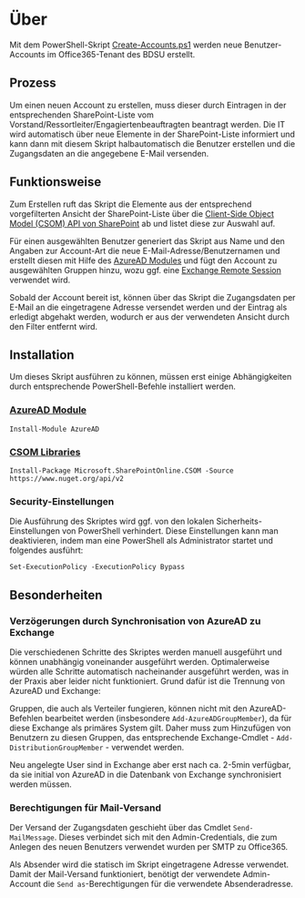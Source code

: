 # Über
Mit dem PowerShell-Skript [Create-Accounts.ps1](Create-Accounts.ps1) werden neue
Benutzer-Accounts im Office365-Tenant des BDSU erstellt.

## Prozess
Um einen neuen Account zu erstellen, muss dieser durch Eintragen in der
entsprechenden SharePoint-Liste vom
Vorstand/Ressortleiter/Engagiertenbeauftragten beantragt werden. Die IT wird
automatisch über neue Elemente in der SharePoint-Liste informiert und kann dann
mit diesem Skript halbautomatisch die Benutzer erstellen und die Zugangsdaten an
die angegebene E-Mail versenden.

## Funktionsweise
Zum Erstellen ruft das Skript die Elemente aus der entsprechend vorgefilterten
Ansicht der SharePoint-Liste über die
[Client-Side Object Model (CSOM) API von SharePoint](https://docs.microsoft.com/de-de/sharepoint/dev/sp-add-ins/complete-basic-operations-using-sharepoint-client-library-code)
ab und listet diese zur Auswahl auf.

Für einen ausgewählten Benutzer generiert das Skript aus Name und den Angaben
zur Account-Art die neue E-Mail-Adresse/Benutzernamen und erstellt diesen mit
Hilfe des
[AzureAD Modules](https://docs.microsoft.com/en-us/powershell/module/azuread/)
und fügt den Account zu ausgewählten Gruppen hinzu, wozu ggf. eine
[Exchange Remote Session](https://docs.microsoft.com/en-us/powershell/exchange/exchange-online/exchange-online-powershell)
verwendet wird.

Sobald der Account bereit ist, können über das Skript die Zugangsdaten per
E-Mail an die eingetragene Adresse versendet werden und der Eintrag als erledigt
abgehakt werden, wodurch er aus der verwendeten Ansicht durch den Filter
entfernt wird.

## Installation
Um dieses Skript ausführen zu können, müssen erst einige Abhängigkeiten
durch entsprechende PowerShell-Befehle installiert werden.

### [AzureAD Module](https://docs.microsoft.com/en-us/powershell/module/azuread/)
```pwsh
Install-Module AzureAD
```

### [CSOM Libraries](https://docs.microsoft.com/en-us/powershell/exchange/exchange-online/exchange-online-powershell)
```pwsh
Install-Package Microsoft.SharePointOnline.CSOM -Source https://www.nuget.org/api/v2
```

### Security-Einstellungen
Die Ausführung des Skriptes wird ggf. von den lokalen Sicherheits-Einstellungen
von PowerShell verhindert. Diese Einstellungen kann man deaktivieren, indem man
eine PowerShell als Administrator startet und folgendes ausführt:
```pwsh
Set-ExecutionPolicy -ExecutionPolicy Bypass
```

## Besonderheiten

### Verzögerungen durch Synchronisation von AzureAD zu Exchange
Die verschiedenen Schritte des Skriptes werden manuell ausgeführt und können
unabhängig voneinander ausgeführt werden. Optimalerweise würden alle Schritte
automatisch nacheinander ausgeführt werden, was in der Praxis aber leider nicht
funktioniert. Grund dafür ist die Trennung von AzureAD und Exchange:

Gruppen, die auch als Verteiler fungieren, können nicht mit den AzureAD-Befehlen
bearbeitet werden (insbesondere `Add-AzureADGroupMember`), da für diese Exchange
als primäres System gilt. Daher muss zum Hinzufügen von Benutzern zu diesen
Gruppen, das entsprechende Exchange-Cmdlet - `Add-DistributionGroupMember` -
verwendet werden.

Neu angelegte User sind in Exchange aber erst nach ca. 2-5min verfügbar, da sie
initial von AzureAD in die Datenbank von Exchange synchronisiert werden müssen.

### Berechtigungen für Mail-Versand

Der Versand der Zugangsdaten geschieht über das Cmdlet `Send-MailMessage`.
Dieses verbindet sich mit den Admin-Credentials, die zum Anlegen des neuen
Benutzers verwendet wurden per SMTP zu Office365.

Als Absender wird die statisch im Skript eingetragene Adresse verwendet. Damit
der Mail-Versand funktioniert, benötigt der verwendete Admin-Account die `Send
as`-Berechtigungen für die verwendete Absenderadresse.

